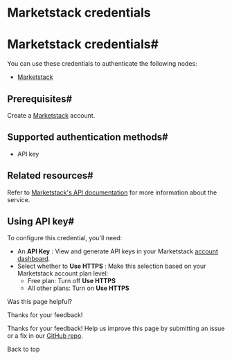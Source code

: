 # Marketstack credentials

[ ](https://github.com/n8n-io/n8n-docs/edit/main/docs/integrations/builtin/credentials/marketstack.md "Edit this page")

# Marketstack credentials#

You can use these credentials to authenticate the following nodes:

  * [Marketstack](../../app-nodes/n8n-nodes-base.marketstack/)



## Prerequisites#

Create a [Marketstack](https://marketstack.com/) account.

## Supported authentication methods#

  * API key



## Related resources#

Refer to [Marketstack's API documentation](https://marketstack.com/documentation) for more information about the service.

## Using API key#

To configure this credential, you'll need:

  * An **API Key** : View and generate API keys in your Marketstack [account dashboard](https://marketstack.com/dashboard).
  * Select whether to **Use HTTPS** : Make this selection based on your Marketstack account plan level:
    * Free plan: Turn off **Use HTTPS**
    * All other plans: Turn on **Use HTTPS**

Was this page helpful? 

Thanks for your feedback! 

Thanks for your feedback! Help us improve this page by submitting an issue or a fix in our [GitHub repo](https://github.com/n8n-io/n8n-docs). 

Back to top 
